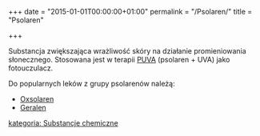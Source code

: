 +++
date = "2015-01-01T00:00:00+01:00"
permalink = "/Psolaren/"
title = "Psolaren"

+++

Substancja zwiększająca wrażliwość skóry na działanie promieniowania słonecznego. Stosowana jest w terapii [PUVA](/atopedia/PUVA "wikilink") (psolaren + UVA) jako fotouczulacz.

Do popularnych leków z grupy psolarenów należą:

-   [Oxsolaren](/atopedia/Oxsolaren "wikilink")
-   [Geralen](/atopedia/Geralen "wikilink")

[kategoria: Substancje chemiczne](/atopedia/kategoria:_Substancje_chemiczne "wikilink")